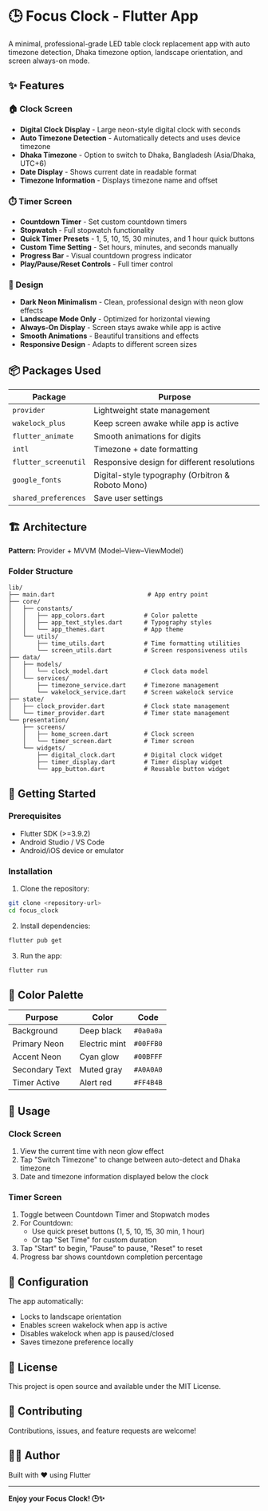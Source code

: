 # 🕒 Focus Clock - Flutter App

A minimal, professional-grade LED table clock replacement app with auto timezone detection, Dhaka timezone option, landscape orientation, and screen always-on mode.

## ✨ Features

### 🏠 Clock Screen
- **Digital Clock Display** - Large neon-style digital clock with seconds
- **Auto Timezone Detection** - Automatically detects and uses device timezone
- **Dhaka Timezone** - Option to switch to Dhaka, Bangladesh (Asia/Dhaka, UTC+6)
- **Date Display** - Shows current date in readable format
- **Timezone Information** - Displays timezone name and offset

### ⏱️ Timer Screen
- **Countdown Timer** - Set custom countdown timers
- **Stopwatch** - Full stopwatch functionality
- **Quick Timer Presets** - 1, 5, 10, 15, 30 minutes, and 1 hour quick buttons
- **Custom Time Setting** - Set hours, minutes, and seconds manually
- **Progress Bar** - Visual countdown progress indicator
- **Play/Pause/Reset Controls** - Full timer control

### 🎨 Design
- **Dark Neon Minimalism** - Clean, professional design with neon glow effects
- **Landscape Mode Only** - Optimized for horizontal viewing
- **Always-On Display** - Screen stays awake while app is active
- **Smooth Animations** - Beautiful transitions and effects
- **Responsive Design** - Adapts to different screen sizes

## 📦 Packages Used

| Package | Purpose |
|---------|---------|
| `provider` | Lightweight state management |
| `wakelock_plus` | Keep screen awake while app is active |
| `flutter_animate` | Smooth animations for digits |
| `intl` | Timezone + date formatting |
| `flutter_screenutil` | Responsive design for different resolutions |
| `google_fonts` | Digital-style typography (Orbitron & Roboto Mono) |
| `shared_preferences` | Save user settings |

## 🏗️ Architecture

**Pattern:** Provider + MVVM (Model–View–ViewModel)

### Folder Structure

```
lib/
├── main.dart                          # App entry point
├── core/
│   ├── constants/
│   │   ├── app_colors.dart           # Color palette
│   │   ├── app_text_styles.dart      # Typography styles
│   │   └── app_themes.dart           # App theme
│   └── utils/
│       ├── time_utils.dart           # Time formatting utilities
│       └── screen_utils.dart         # Screen responsiveness utils
├── data/
│   ├── models/
│   │   └── clock_model.dart          # Clock data model
│   └── services/
│       ├── timezone_service.dart     # Timezone management
│       └── wakelock_service.dart     # Screen wakelock service
├── state/
│   ├── clock_provider.dart           # Clock state management
│   └── timer_provider.dart           # Timer state management
└── presentation/
    ├── screens/
    │   ├── home_screen.dart          # Clock screen
    │   └── timer_screen.dart         # Timer screen
    └── widgets/
        ├── digital_clock.dart        # Digital clock widget
        ├── timer_display.dart        # Timer display widget
        └── app_button.dart           # Reusable button widget
```

## 🚀 Getting Started

### Prerequisites
- Flutter SDK (>=3.9.2)
- Android Studio / VS Code
- Android/iOS device or emulator

### Installation

1. Clone the repository:
```bash
git clone <repository-url>
cd focus_clock
```

2. Install dependencies:
```bash
flutter pub get
```

3. Run the app:
```bash
flutter run
```

## 🎨 Color Palette

| Purpose | Color | Code |
|---------|-------|------|
| Background | Deep black | `#0a0a0a` |
| Primary Neon | Electric mint | `#00FFB0` |
| Accent Neon | Cyan glow | `#00BFFF` |
| Secondary Text | Muted gray | `#A0A0A0` |
| Timer Active | Alert red | `#FF4B4B` |

## 📱 Usage

### Clock Screen
1. View the current time with neon glow effect
2. Tap "Switch Timezone" to change between auto-detect and Dhaka timezone
3. Date and timezone information displayed below the clock

### Timer Screen
1. Toggle between Countdown Timer and Stopwatch modes
2. For Countdown:
   - Use quick preset buttons (1, 5, 10, 15, 30 min, 1 hour)
   - Or tap "Set Time" for custom duration
3. Tap "Start" to begin, "Pause" to pause, "Reset" to reset
4. Progress bar shows countdown completion percentage

## 🔧 Configuration

The app automatically:
- Locks to landscape orientation
- Enables screen wakelock when app is active
- Disables wakelock when app is paused/closed
- Saves timezone preference locally

## 📄 License

This project is open source and available under the MIT License.

## 🤝 Contributing

Contributions, issues, and feature requests are welcome!

## 👨‍💻 Author

Built with ❤️ using Flutter

---

**Enjoy your Focus Clock! 🕒✨**
